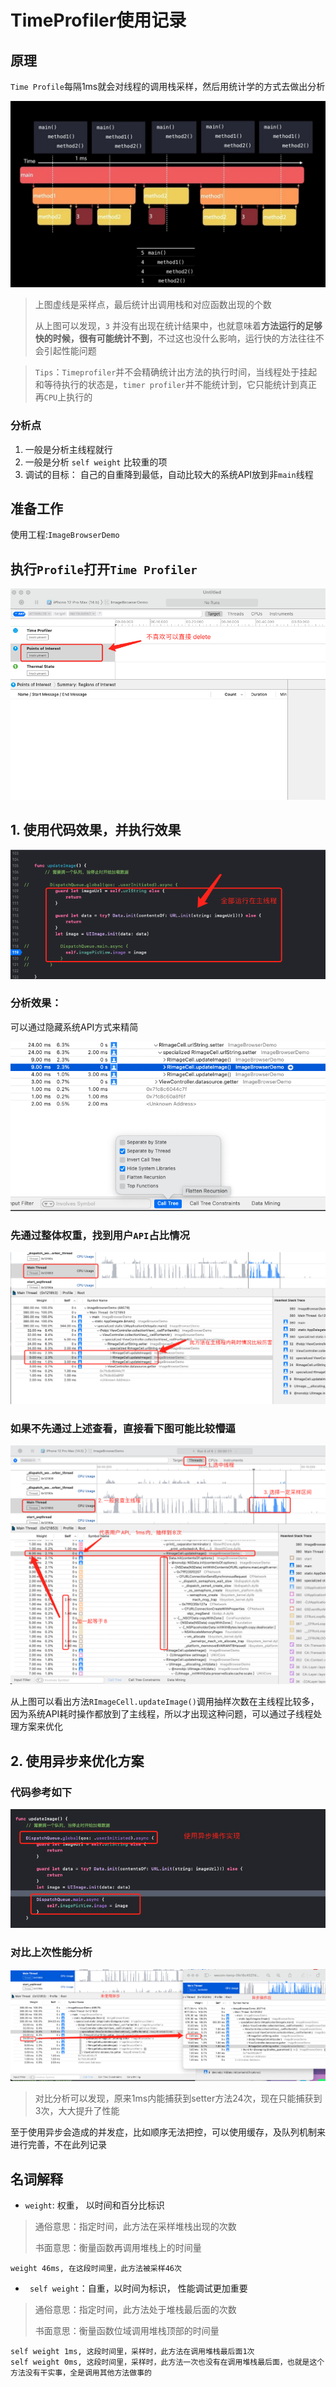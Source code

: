 # TimeProfiler使用记录

## 原理

`Time Profile`每隔1ms就会对线程的调用栈采样，然后用统计学的方式去做出分析

![TimeProfiler_01](../Images/TimeProfiler/TimeProfiler_01.jpg)

> 上图虚线是采样点，最后统计出调用栈和对应函数出现的个数
>
> 从上图可以发现，`3` 并没有出现在统计结果中，也就意味着<b>方法运行的足够快的时候，很有可能统计不到</b>，不过这也没什么影响，运行快的方法往往不会引起性能问题



> `Tips`：`Timeprofiler`并不会精确统计出方法的执行时间，当线程处于挂起和等待执行的状态是，`timer profiler`并不能统计到，它只能统计到真正再`CPU`上执行的





### 分析点

1. 一般是分析主线程就行
2. 一般是分析 `self weight` 比较重的项
3. 调试的目标： 自己的自重降到最低，自动比较大的系统API放到非`main`线程



## 准备工作
使用工程:`ImageBrowserDemo`

## 执行`Profile`打开`Time Profiler`

![TimeProfiler_02](../Images/TimeProfiler/TimeProfiler_02.png)



## 1. 使用代码效果，并执行效果

![TimeProfiler_03](../Images/TimeProfiler/TimeProfiler_03.png)



### 分析效果：
可以通过隐藏系统API方式来精简

![TimeProfiler_06](../Images/TimeProfiler/TimeProfiler_06.png)


### 先通过整体权重，找到用户`API`占比情况
![TimeProfiler_05](../Images/TimeProfiler/TimeProfiler_05.png)


### 如果不先通过上述查看，直接看下图可能比较懵逼

![TimeProfiler_04](../Images/TimeProfiler/TimeProfiler_04.png)

从上图可以看出方法`RImageCell.updateImage()`调用抽样次数在主线程比较多，因为系统API耗时操作都放到了主线程，所以才出现这种问题，可以通过子线程处理方案来优化

## 2. 使用异步来优化方案
### 代码参考如下
![TimeProfiler_08](../Images/TimeProfiler/TimeProfiler_08.png)


### 对比上次性能分析

![TimeProfiler_07](../Images/TimeProfiler/TimeProfiler_07.png)

> 对比分析可以发现，原来1ms内能捕获到setter方法24次，现在只能捕获到3次，大大提升了性能



至于使用异步会造成的并发症，比如顺序无法把控，可以使用缓存，及队列机制来进行完善，不在此列记录




## 名词解释

* `weight`: 权重， 以时间和百分比标识

> 通俗意思：指定时间，此方法在采样堆栈出现的次数
>
> 书面意思：衡量函数再调用堆栈上的时间量

```
weight 46ms, 在这段时间里，此方法被采样46次
```

* ` self weight`：自重，以时间为标识， 性能调试更加重要

> 通俗意思：指定时间，此方法处于堆栈最后面的次数
>
> 书面意思：衡量函数位域调用堆栈顶部的时间量

```
self weight 1ms, 这段时间里，采样时，此方法在调用堆栈最后面1次
self weight 0ms, 这段时间里，采样时，此方法一次也没有在调用堆栈最后面，也就是这个方法没有干实事，全是调用其他方法做事的
```

